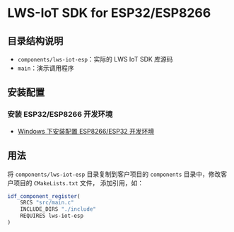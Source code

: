 # LWS-IoT SDK for ESP32/ESP8266

## 目录结构说明

* `components/lws-iot-esp`：实际的 LWS IoT SDK 库源码
* `main`：演示调用程序

## 安装配置 

### 安装 ESP32/ESP8266 开发环境

* [Windows 下安装配置 ESP8266/ESP32 开发环境](./docs/esp-env.md)

## 用法

将 `components/lws-iot-esp` 目录复制到客户项目的 `components` 目录中，修改客户项目的 `CMakeLists.txt` 文件，
添加引用，如：

```cmake
idf_component_register(
    SRCS "src/main.c"
    INCLUDE_DIRS "./include"
    REQUIRES lws-iot-esp  
)
```